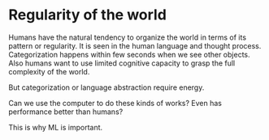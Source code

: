 # Regularity of the world

Humans have the natural tendency to organize the world in terms of its pattern or regularity. It is seen in the human language and thought process. Categorization happens within few seconds when we see other objects. Also humans want to use limited cognitive capacity to grasp the full complexity of the world.

But categorization or language abstraction require energy.

Can we use the computer to do these kinds of works? Even has performance better than humans?

This is why ML is important.
